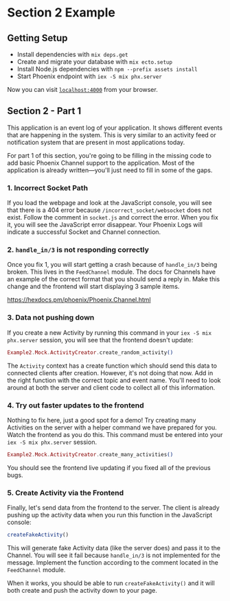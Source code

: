 # Section 2 Example

## Getting Setup

  * Install dependencies with `mix deps.get`
  * Create and migrate your database with `mix ecto.setup`
  * Install Node.js dependencies with `npm --prefix assets install`
  * Start Phoenix endpoint with `iex -S mix phx.server`

Now you can visit [`localhost:4000`](http://localhost:4000) from your browser.

## Section 2 - Part 1

This application is an event log of your application. It shows different events that are happening in
the system. This is very similar to an activity feed or notification system that are present in most
applications today.

For part 1 of this section, you're going to be filling in the missing code to add basic Phoenix Channel
support to the application. Most of the application is already written—you'll just need to fill in some
of the gaps.

### 1. Incorrect Socket Path

If you load the webpage and look at the JavaScript console, you will see that there is a 404 error because
`/incorrect_socket/websocket` does not exist. Follow the comment in `socket.js` and correct the error. When
you fix it, you will see the JavaScript error disappear. Your Phoenix Logs will indicate a successful Socket
and Channel connection.

### 2. `handle_in/3` is not responding correctly

Once you fix 1, you will start getting a crash because of `handle_in/3` being broken. This lives in the
`FeedChannel` module. The docs for Channels have an example of the correct format that you should send
a reply in. Make this change and the frontend will start displaying 3 sample items.

https://hexdocs.pm/phoenix/Phoenix.Channel.html

### 3. Data not pushing down

If you create a new Activity by running this command in your `iex -S mix phx.server` session, you will see
that the frontend doesn't update:

```elixir
Example2.Mock.ActivityCreator.create_random_activity()
```

The `Activity` context has a create function which should send this data to connected clients after creation.
However, it's not doing that now. Add in the right function with the correct topic and event name. You'll need
to look around at both the server and client code to collect all of this information.

### 4. Try out faster updates to the frontend

Nothing to fix here, just a good spot for a demo! Try creating many Activities on the server with a helper command
we have prepared for you. Watch the frontend as you do this. This command must be entered into
your `iex -S mix phx.server` session.

```elixir
Example2.Mock.ActivityCreator.create_many_activities()
```

You should see the frontend live updating if you fixed all of the previous bugs.

### 5. Create Activity via the Frontend

Finally, let's send data from the frontend to the server. The client is already pushing up the activity data
when you run this function in the JavaScript console:

```javascript
createFakeActivity()
```

This will generate fake Activity data (like the server does) and pass it to the Channel. You will see it fail
because `handle_in/3` is not implemented for the message. Implement the function according to the comment
located in the `FeedChannel` module.

When it works, you should be able to run `createFakeActivity()` and it will both create and push the activity
down to your page.
